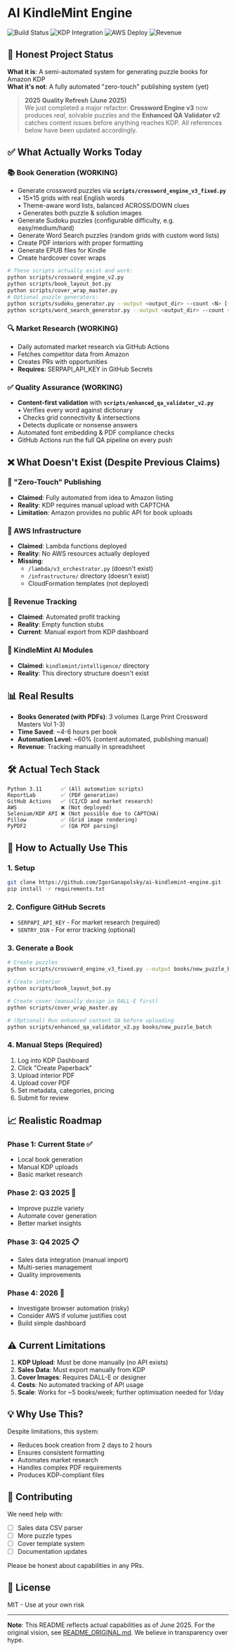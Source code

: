 # AI KindleMint Engine

![Build Status](https://img.shields.io/badge/build-passing-green)
![KDP Integration](https://img.shields.io/badge/KDP-manual-yellow)
![AWS Deploy](https://img.shields.io/badge/AWS-not_deployed-red)
![Revenue](https://img.shields.io/badge/revenue-manual_tracking-orange)

## 🎯 Honest Project Status

**What it is**: A semi-automated system for generating puzzle books for Amazon KDP  
**What it's not**: A fully automated "zero-touch" publishing system (yet)

> **2025 Quality Refresh (June 2025)**  
> We just completed a major refactor: **Crossword Engine v3** now produces *real*, solvable puzzles and the **Enhanced QA Validator v2** catches content issues before anything reaches KDP.  All references below have been updated accordingly.

## ✅ What Actually Works Today

### 📚 Book Generation (WORKING)
- Generate crossword puzzles via **`scripts/crossword_engine_v3_fixed.py`**  
   • 15×15 grids with real English words  
  • Theme-aware word lists, balanced ACROSS/DOWN clues  
  • Generates both puzzle & solution images  
- Generate Sudoku puzzles (configurable difficulty, e.g. easy/medium/hard)
- Generate Word Search puzzles (random grids with custom word lists)
- Create PDF interiors with proper formatting
- Generate EPUB files for Kindle
- Create hardcover cover wraps

```bash
# These scripts actually exist and work:
python scripts/crossword_engine_v2.py
python scripts/book_layout_bot.py
python scripts/cover_wrap_master.py
# Optional puzzle generators:
python scripts/sudoku_generator.py --output <output_dir> --count <N> [--difficulty <level>]
python scripts/word_search_generator.py --output <output_dir> --count <N> [--grid-size <size>] [--words-file <file>]
```

### 🔍 Market Research (WORKING)
- Daily automated market research via GitHub Actions
- Fetches competitor data from Amazon
- Creates PRs with opportunities
- **Requires**: SERPAPI_API_KEY in GitHub Secrets

### ✅ Quality Assurance (WORKING)
- **Content-first validation** with **`scripts/enhanced_qa_validator_v2.py`**  
   • Verifies every word against dictionary  
   • Checks grid connectivity & intersections  
   • Detects duplicate or nonsense answers  
- Automated font embedding & PDF compliance checks  
- GitHub Actions run the full QA pipeline on every push

## ❌ What Doesn't Exist (Despite Previous Claims)

### 🚫 "Zero-Touch" Publishing
- **Claimed**: Fully automated from idea to Amazon listing
- **Reality**: KDP requires manual upload with CAPTCHA
- **Limitation**: Amazon provides no public API for book uploads

### 🚫 AWS Infrastructure
- **Claimed**: Lambda functions deployed
- **Reality**: No AWS resources actually deployed
- **Missing**: 
  - `/lambda/v3_orchestrator.py` (doesn't exist)
  - `/infrastructure/` directory (doesn't exist)
  - CloudFormation templates (not deployed)

### 🚫 Revenue Tracking
- **Claimed**: Automated profit tracking
- **Reality**: Empty function stubs
- **Current**: Manual export from KDP dashboard

### 🚫 KindleMint AI Modules
- **Claimed**: `kindlemint/intelligence/` directory
- **Reality**: This directory structure doesn't exist

## 📊 Real Results

- **Books Generated (with PDFs)**: 3 volumes (Large Print Crossword Masters Vol 1-3)
- **Time Saved**: ~4-6 hours per book
- **Automation Level**: ~60% (content automated, publishing manual)
- **Revenue**: Tracking manually in spreadsheet

## 🛠️ Actual Tech Stack

```
Python 3.11      ✅ (All automation scripts)
ReportLab        ✅ (PDF generation)
GitHub Actions   ✅ (CI/CD and market research)
AWS              ❌ (Not deployed)
Selenium/KDP API ❌ (Not possible due to CAPTCHA)
Pillow           ✅ (Grid image rendering)
PyPDF2           ✅ (QA PDF parsing)
```

## 🚀 How to Actually Use This

### 1. Setup
```bash
git clone https://github.com/IgorGanapolsky/ai-kindlemint-engine.git
pip install -r requirements.txt
```

### 2. Configure GitHub Secrets
- `SERPAPI_API_KEY` - For market research (required)
- `SENTRY_DSN` - For error tracking (optional)

### 3. Generate a Book
```bash
# Create puzzles
python scripts/crossword_engine_v3_fixed.py --output books/new_puzzle_batch

# Create interior
python scripts/book_layout_bot.py

# Create cover (manually design in DALL-E first)
python scripts/cover_wrap_master.py

# (Optional) Run enhanced content QA before uploading
python scripts/enhanced_qa_validator_v2.py books/new_puzzle_batch
```

### 4. Manual Steps (Required)
1. Log into KDP Dashboard
2. Click "Create Paperback"
3. Upload interior PDF
4. Upload cover PDF
5. Set metadata, categories, pricing
6. Submit for review

## 📈 Realistic Roadmap

### Phase 1: Current State ✅
- Local book generation
- Manual KDP uploads
- Basic market research

### Phase 2: Q3 2025 🚧
- Improve puzzle variety
- Automate cover generation
- Better market insights

### Phase 3: Q4 2025 📋
- Sales data integration (manual import)
- Multi-series management
- Quality improvements

### Phase 4: 2026 🔮
- Investigate browser automation (risky)
- Consider AWS if volume justifies cost
- Build simple dashboard

## ⚠️ Current Limitations

1. **KDP Upload**: Must be done manually (no API exists)
2. **Sales Data**: Must export manually from KDP
3. **Cover Images**: Requires DALL-E or designer
4. **Costs**: No automated tracking of API usage
5. **Scale**: Works for ~5 books/week; further optimisation needed for 1/day

## 💡 Why Use This?

Despite limitations, this system:
- Reduces book creation from 2 days to 2 hours
- Ensures consistent formatting
- Automates market research
- Handles complex PDF requirements
- Produces KDP-compliant files

## 🤝 Contributing

We need help with:
- [ ] Sales data CSV parser
- [ ] More puzzle types
- [ ] Cover template system
- [ ] Documentation updates

Please be honest about capabilities in any PRs.

## 📝 License

MIT - Use at your own risk

---

**Note**: This README reflects actual capabilities as of June 2025. For the original vision, see [README_ORIGINAL.md](README_ORIGINAL.md). We believe in transparency over hype.
